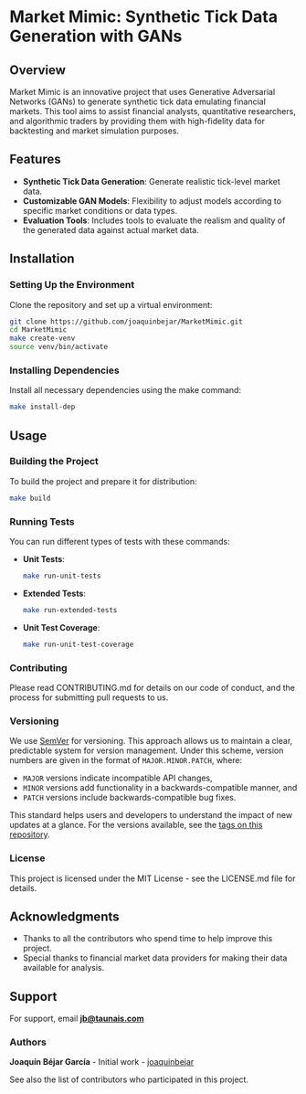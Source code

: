 
# Market Mimic: Synthetic Tick Data Generation with GANs

## Overview
Market Mimic is an innovative project that uses Generative Adversarial Networks (GANs) to generate synthetic tick data emulating financial markets. This tool aims to assist financial analysts, quantitative researchers, and algorithmic traders by providing them with high-fidelity data for backtesting and market simulation purposes.

## Features
- **Synthetic Tick Data Generation**: Generate realistic tick-level market data.
- **Customizable GAN Models**: Flexibility to adjust models according to specific market conditions or data types.
- **Evaluation Tools**: Includes tools to evaluate the realism and quality of the generated data against actual market data.

## Installation

### Setting Up the Environment
Clone the repository and set up a virtual environment:

```bash
git clone https://github.com/joaquinbejar/MarketMimic.git
cd MarketMimic
make create-venv
source venv/bin/activate
```

### Installing Dependencies
Install all necessary dependencies using the make command:

```bash
make install-dep
```

## Usage

### Building the Project
To build the project and prepare it for distribution:

```bash
make build
```

### Running Tests
You can run different types of tests with these commands:

- **Unit Tests**:
  ```bash
  make run-unit-tests
  ```

- **Extended Tests**:
  ```bash
  make run-extended-tests
  ```

- **Unit Test Coverage**:
  ```bash
  make run-unit-test-coverage
  ```

### Contributing
Please read CONTRIBUTING.md for details on our code of conduct, and the process for submitting pull requests to us.

### Versioning

We use [SemVer](http://semver.org/) for versioning. This approach allows us to maintain a clear, predictable system for version management. Under this scheme, version numbers are given in the format of `MAJOR.MINOR.PATCH`, where:

- `MAJOR` versions indicate incompatible API changes,
- `MINOR` versions add functionality in a backwards-compatible manner, and
- `PATCH` versions include backwards-compatible bug fixes.

This standard helps users and developers to understand the impact of new updates at a glance. For the versions available, see the [tags on this repository](https://github.com/joaquinbejar/MarketMimic/tags).

### License
This project is licensed under the MIT License - see the LICENSE.md file for details.

## Acknowledgments
- Thanks to all the contributors who spend time to help improve this project.
- Special thanks to financial market data providers for making their data available for analysis.

## Support
For support, email **jb@taunais.com**

### Authors
**Joaquín Béjar García** - Initial work - [joaquinbejar](https://github.com/joaquinbejar)

See also the list of contributors who participated in this project.